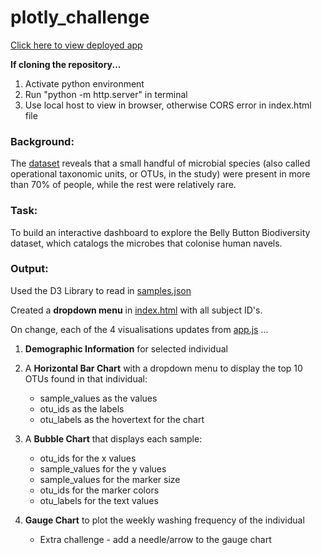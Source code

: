 # plotly_challenge
[Click here to view deployed app](https://catherinesloan.github.io/plotly_challenge/)

**If cloning the repository...** 
1. Activate python environment 
2. Run "python -m http.server" in terminal
3. Use local host to view in browser, otherwise CORS error in index.html file

### Background: 
The [dataset](https://github.com/catherinesloan/plotly_challenge/blob/master/samples.json) reveals that a small handful of microbial species (also called operational taxonomic units, or OTUs, in the study) were present in more than 70% of people, while the rest were relatively rare.

### Task:
To build an interactive dashboard to explore the Belly Button Biodiversity dataset, which catalogs the microbes that colonise human navels.

### Output:
Used the D3 Library to read in [samples.json](https://github.com/catherinesloan/plotly_challenge/blob/master/samples.json)

Created a **dropdown menu** in [index.html](https://github.com/catherinesloan/plotly_challenge/blob/master/index.html) with all subject ID's. 

On change, each of the 4 visualisations updates from [app.js](https://github.com/catherinesloan/plotly_challenge/blob/master/static/js/app.js) ...

1. **Demographic Information** for selected individual

2. A **Horizontal Bar Chart** with a dropdown menu to display the top 10 OTUs found in that individual:
   - sample_values as the values 
   - otu_ids as the labels
   - otu_labels as the hovertext for the chart
   
3. A **Bubble Chart** that displays each sample:
   - otu_ids for the x values
   - sample_values for the y values
   - sample_values for the marker size
   - otu_ids for the marker colors
   - otu_labels for the text values

4. **Gauge Chart** to plot the weekly washing frequency of the individual
   - Extra challenge - add a needle/arrow to the gauge chart







